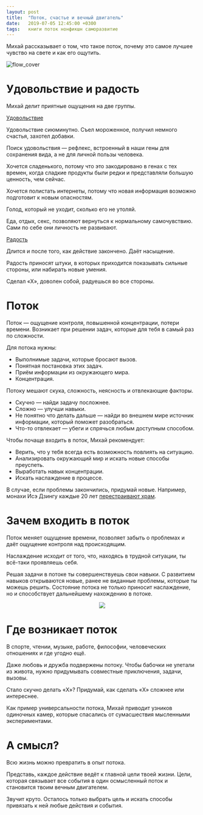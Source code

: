 ```yaml
---
layout: post
title:  "Поток, счастье и вечный двигатель"
date:   2019-07-05 12:45:00 +0300
tags: 	книги поток нонфикшн саморазвитие
---
```


Михай рассказывает о том, что такое поток, почему это самое лучшее чувство на свете и как его ощутить.

![flow_cover]({{site.url}}/assets/books/flow_mihaly.png)

# Удовольствие и радость

Михай делит приятные ощущения на две группы.

<u>Удовольствие</u> 

Удовольствие сиюминутно. Съел мороженное, получил немного счастья, захотел добавки.

Поиск удовольствия — рефлекс, встроенный в наши гены для сохранения вида, а не для личной пользы человека. 

Хочется сладенького, потому что это закодировано в генах с тех времен, когда сладкие продукты были редки и представляли большую ценность, чем сейчас.

Хочется полистать интернеты, потому что новая информация возможно подготовит к новым опасностям.

Голод, который не уходит, сколько его не утоляй. 

Еда, отдых, секс, позволяют вернуться к нормальному самочувствию. Сами по себе они личность не развивают. 

<u>Радость</u>

Длится и после того, как действие закончено. Даёт насыщение.

Радость приносят штуки, в которых приходится показывать сильные стороны, или набирать новые умения.

Сделал «Х», доволен собой, радуешься во все стороны.

# Поток

Поток — ощущение контроля, повышенной концентрации, потери времени. Возникает при решении задач, которые для тебя в самый раз по сложности. 

Для потока нужны:
- Выполнимые задачи, которые бросают вызов.
- Понятная постановка этих задач.
- Приём информации из окружающего мира.
- Концентрация.

Потоку мешают скука, сложность, неясность и отвлекающие факторы. 
- Скучно — найди задачу посложнее. 
- Сложно — улучши навыки. 
- Не понятно что делать дальше — найди во внешнем мире источник информации, который поможет разобраться.
- Что-то отвлекает — убеги и спрячься любым доступным способом.

Чтобы почаще входить в поток, Михай рекомендует:
- Верить, что у тебя всегда есть возможность повлиять на ситуацию.
- Анализировать окружающий мир и искать новые способы преуспеть.
- Выработать навык концентрации.
- Искать наслаждение в процессе.

В случае, если проблемы закончились, придумай новые. Например, монахи Исэ Дзингу каждые 20 лет [перестраивают храм](https://en.wikipedia.org/wiki/Ise_Grand_Shrine#Rebuilding_the_Shrine).

# Зачем входить в поток

Поток меняет ощущение времени, позволяет забыть о проблемах и даёт ощущение контроля над происходящим. 

Наслаждение исходит от того, что, находясь в трудной ситуации, ты всё-таки проявляешь себя.

Решая задачи в потоке ты совершенствуешь свои навыки. С развитием навыков открываются новые, ранее не виданные проблемы, которые ты можешь решить. Состояние потока не только приносит наслаждение, но и способствует дальнейшему нахождению в потоке. 

<div style="text-align:center">
	<img src="https://cdn.dribbble.com/users/1405512/screenshots/3711131/perpetuum_mobile.gif"/>
</div>

# Где возникает поток

В спорте, чтении, музыке, работе, философии, человеческих отношениях и где угодно ещё. 

Даже любовь и дружба подвержены потоку. Чтобы бабочки не улетали из живота, нужно придумывать совместные приключения, задачи, вызовы.

Стало скучно делать «Х»? Придумай, как сделать «Х» сложнее или интереснее.

Как пример универсальности потока, Михай приводит узников одиночных камер, которые спасались от сумасшествия мысленными экспериментами.  

# А смысл?

Всю жизнь можно превратить в опыт потока.  

Представь, каждое действие ведёт к главной цели твоей жизни. Цели, которая связывает все события в один осмысленный поток и становится твоим вечным двигателем. 

Звучит круто. Осталось только выбрать цель и искать способы привязать к ней любые действия и события.